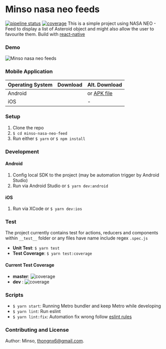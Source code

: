 Minso nasa neo feeds
===

[![pipeline status](https://gitlab.com/thongnx/minso-nasa-neo-feed/badges/master/pipeline.svg)](https://gitlab.com/thongnx/minso-nasa-neo-feed/commits/master)
[![coverage](https://gitlab.com/thongnx/minso-nasa-neo-feed/badges/master/coverage.svg)](https://gitlab.com/thongnx/minso-nasa-neo-feed/commits/master)
This is a simple project using NASA NEO - Feed​ to display a list of Asteroid object and might also allow the user to favourite them.
Build with [react-native](http://facebook.github.io/react-native/)

### Demo

![Minso nasa neo feeds](https://drive.google.com/open?id=1dGzqtmxu1e7v_nmZCQrmEhLRJvnYZtA6)

### Mobile Application

Operating System | Download | Alt. Download
-----------------|----------|--------------
Android          |          | or [APK file]()
iOS              |          | -

### Setup

1. Clone the repo
2. `$ cd minso-nasa-neo-feed`
3. Run either `$ yarn` or `$ npm install`

### Development

#### Android 

1. Config local SDK to the project (may be automation trigger by Android Studio)
2. Run via Android Studio or `$ yarn dev:android`

#### iOS

1. Run via XCode or `$ yarn dev:ios`

### Test

The project currently contains test for actions, reducers and components within `__test__` folder or any files have name include regex `.spec.js`

- **Unit Test**: `$ yarn test`
- **Test Coverage**: `$ yarn test:coverage`

#### Current Test Coverage

- **master**:  ![coverage](https://gitlab.com/thongnx/minso-nasa-neo-feed/badges/master/coverage.svg)
- **dev** :  ![coverage](https://gitlab.com/thongnx/minso-nasa-neo-feed/badges/dev/coverage.svg)

### Scripts

- `$ yarn start`: Running Metro bundler and keep Metro while developing
- `$ yarn lint`: Run eslint
- `$ yarn lint:fix`: Automation fix wrong follow [eslint rules](https://eslint.org/docs/rules/)

### Contributing and License

Author: Minso, thongnx6@gmail.com.
